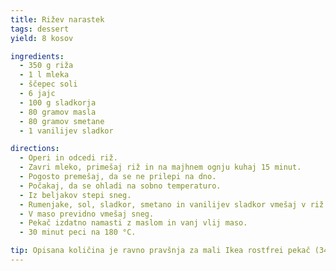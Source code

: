 ```yaml
---
title: Rižev narastek
tags: dessert
yield: 8 kosov

ingredients:
  - 350 g riža
  - 1 l mleka
  - ščepec soli
  - 6 jajc
  - 100 g sladkorja
  - 80 gramov masla
  - 80 gramov smetane
  - 1 vanilijev sladkor

directions:
  - Operi in odcedi riž.
  - Zavri mleko, primešaj riž in na majhnem ognju kuhaj 15 minut.
  - Pogosto premešaj, da se ne prilepi na dno.
  - Počakaj, da se ohladi na sobno temperaturo.
  - Iz beljakov stepi sneg.
  - Rumenjake, sol, sladkor, smetano in vanilijev sladkor vmešaj v riž.
  - V maso previdno vmešaj sneg.
  - Pekač izdatno namasti z maslom in vanj vlij maso.
  - 30 minut peci na 180 °C.

tip: Opisana količina je ravno pravšnja za mali Ikea rostfrei pekač (34 x 24 cm).
---
```


<Recipe :data="$frontmatter" />
